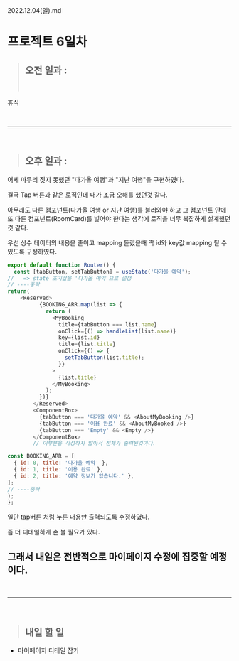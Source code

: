 2022.12.04(일).md

# 프로젝트 6일차

> ## 오전 일과 :
>
> <br/>

휴식

<br/>

---

<br/>

> ## 오후 일과 :

어제 마무리 짓지 못했던 "다가올 여행"과 "지난 여행"을 구현하였다.

결국 Tap 버튼과 같은 로직인데 내가 조금 오해를 했던것 같다.

아무래도 다른 컴포넌트(다가올 여행 or 지난 여행)를 불러와야 하고 그 컴포넌트 안에 또 다른 컴포넌트(RoomCard)를 넣어야 한다는 생각에 로직을 너무 복잡하게 설계했던것 같다.

우선 상수 데이터의 내용을 줄이고 mapping 돌렸을때 딱 id와 key값 mapping 될 수 있도록 구성하였다.

```javascript
export default function Router() {
  const [tabButton, setTabButton] = useState('다가올 예약');
//   => state 초기값을 '다가올 예약'으로 설정
// ----중략
return(
    <Reserved>
          {BOOKING_ARR.map(list => {
            return (
              <MyBooking
                title={tabButton === list.name}
                onClick={() => handleList(list.name)}
                key={list.id}
                title={list.title}
                onClick={() => {
                  setTabButton(list.title);
                }}
              >
                {list.title}
              </MyBooking>
            );
          })}
        </Reserved>
        <ComponentBox>
          {tabButton === '다가올 예약' && <AboutMyBooking />}
          {tabButton === '이용 완료' && <AboutMyBooked />}
          {tabButton === 'Empty' && <Empty />}
        </ComponentBox>
        // 이부분을 작성하지 않아서 전체가 출력된것이다.

const BOOKING_ARR = [
  { id: 0, title: '다가올 예약' },
  { id: 1, title: '이용 완료' },
  { id: 2, title: '예약 정보가 없습니다.' },
];
// ----중략
);
};
```

일단 tap버튼 처럼 누른 내용만 출력되도록 수정하였다.

좀 더 디테일하게 손 볼 필요가 있다.

## 그래서 내일은 전반적으로 마이페이지 수정에 집중할 예정이다.

<br/>

---

<br/>

> ## 내일 할 일

- 마이페이지 디테일 잡기
